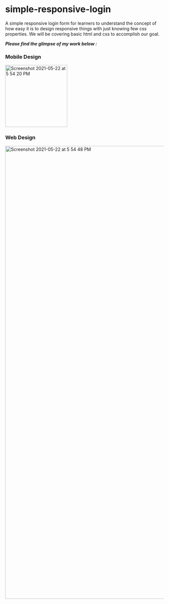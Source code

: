 # simple-responsive-login
A simple responsive login form for learners to understand the concept of how easy it is to design responsive things with just knowing few css properties. We will be covering basic html and css to accomplish our goal.

***Please find the glimpse of my work below :***

### **Mobile Design**
<img width="197" alt="Screenshot 2021-05-22 at 5 54 20 PM" src="https://user-images.githubusercontent.com/83747171/119226443-bed95e80-bb26-11eb-8496-c4746fbeb597.png">

### **Web Design**
<img width="1437" alt="Screenshot 2021-05-22 at 5 54 48 PM" src="https://user-images.githubusercontent.com/83747171/119226462-d284c500-bb26-11eb-9f8e-acfa7d050043.png">

